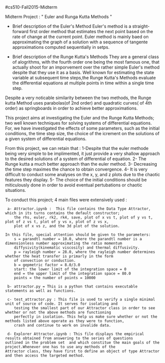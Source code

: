 #cs510-Fall2015-Midterm

Midterm Project : " Euler and Runga Kutta Methods "

 * Brief description of the  Euler's Method
   Euler's method is a straight-forward first order method that estimates the next point based on the rate of change at 
   the current point. Euler method is mainly baed on approximating the graph of a solution with a sequence of tangente
   approximations computed sequentially in setps. 
       
 * Brief description of the Runge  Kutta's Methods
   They are a general class of alogrithms, with the fourth order one being the most famous one, that actually shoot for
   an imporvement over the rather simple Euler's method despite that they use it as a basis. Well known for estimating
   the state variable at subsequent time steps,the Runge Kutta's Methods evaluate the differential equations at multiple 
   points in time within a single time step. 
   
 Despite a very noticable similarity between the two methods, the Runge kutta Method uses parabolas(of 2nd order) and quadratic
 curves( of 4th order) as springboards in order to achieve better approximations.

 This project aims at investigating the Euler and the Runge Kutta Methods; two well known techniques for solving systems
 of differential equations. For,  we have investigated the effects of some parameters, such as the initial conditions,
 the time step size, the choice of the icrement on the solutions of a given system of differential equations.
 
 From this project, we can retain  that : 1-Despite that the euler methode being very simple to be implimented, it just 
 provide a very shallow approach to the desired solutions of a system of differential of equation. 
 2- The Runge kutta a much better approach than the euler method. 3- Decreasing the time step maximes the chance to obtain
 convergence. 4- It is very difficult to conduct some analyses on the x, y, and z plots due to the chaotic features they
 display. 5- The choice of the initial conditions should be miticulously done in order to avoid eventual pertubations or 
 chaotic situations.
 
 To conduct this project; 4  main files were extensively used :
 
     a- Attractor.ipynb :  This file contains the Data Type Attractor, which in its turns contains the default constructor;
        the rhs, euler, rk2, rk4, save, plot of x vs t, plot of y vs t, plot of z vs t, plot of y vs x, plot of z vs x,
        plot of x vs z, and the 3d plot of the solution.

	In this file, special attention should be given to the parameters:
        s = parandtl number = 10.0, where the parandtl number is a dimensionless number approximating the ratio momentum 
        diffysivity(kinematic viscosity) and thermal diffusivity.
        p = rayleigh number = 28.0, where the rayleigh number determines whether the heat transfer is primarly in the form
        of convection or conduction. 
        b = gepmetric factor = 8.0/3.0
        start: the lower limit of the integration space = 0
        end = the upper limit of the integration space = 80.0
        points = the number of points = 10000
     
     b- attractor.py = This is a python that contains executable statements as well as functions.

     c- test_attractor.py : This file is used to verify a single minimal unit of source of code. It serves for isolating and 
        testing the smallest part of our Attractor class in order to see whether or not the above methods are functioning 
        perfectly in isolation. This help us make sure whether or not the methods listed above operate as they were to function,
        crash and continue to work on invalide data.

     d- Explorer Attractor.ipynb : This file displays the empirical results obtained from answering to the series of questions 
	outlined in the problem set  and which constitue the main goals of the project.Whenever one has to use any methods of the
	Attractor class, they have first to define an object of type Attractor and then access the targeted method.  
